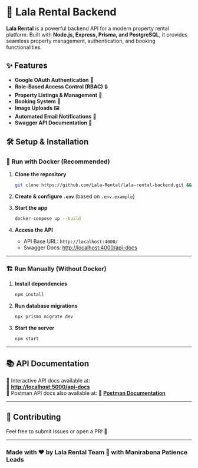 # 🚀 Lala Rental Backend

**Lala Rental** is a powerful backend API for a modern property rental platform. Built with **Node.js, Express, Prisma, and PostgreSQL**, it provides seamless property management, authentication, and booking functionalities.

## ✨ Features

- **Google OAuth Authentication** 🔑  
- **Role-Based Access Control (RBAC)** 🔒  
- **Property Listings & Management** 🏡  
- **Booking System** 📅  
- **Image Uploads** 🖼️  
- **Automated Email Notifications** 📧  
- **Swagger API Documentation** 📄  

## 🛠️ Setup & Installation

### 🚀 **Run with Docker (Recommended)**

1. **Clone the repository**  

   ```sh
   git clone https://github.com/Lala-Rental/lala-rental-backend.git && cd lala-rental-backend
   ```

2. **Create & configure `.env`** (based on `.env.example`)  

3. **Start the app**  

   ```sh
   docker-compose up --build
   ```

4. **Access the API**  
   - API Base URL: `http://localhost:4000/`  
   - Swagger Docs: [http://localhost:4000/api-docs](http://localhost:5000/api-docs)  

---

### 🏗 **Run Manually (Without Docker)**

1. **Install dependencies**  

   ```sh
   npm install
   ```

2. **Run database migrations**  

   ```sh
   npx prisma migrate dev
   ```

3. **Start the server**  

   ```sh
   npm start
   ```

---

## 📚 API Documentation  

📖 Interactive API docs available at:  
🔗 **[http://localhost:5000/api-docs](http://localhost:5000/api-docs)**  
📖 Postman API docs also avaliable at:
🔗 **[Postman Documentation](https://documenter.getpostman.com/view/31356498/2sAYdbPsyk)**  

---

## 🤝 Contributing

Feel free to submit issues or open a PR! 🚀  

---

### Made with ❤️ by **Lala Rental Team** 🏡 with Manirabona Patience Leads
